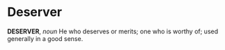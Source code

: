 # Deserver

**DESERVER**, _noun_ He who deserves or merits; one who is worthy of; used generally in a good sense.